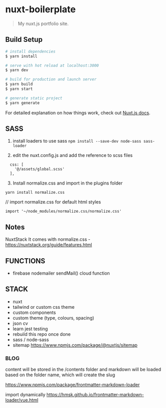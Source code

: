 # nuxt-boilerplate

> My nuxt.js portfolio site.

## Build Setup

``` bash
# install dependencies
$ yarn install

# serve with hot reload at localhost:3000
$ yarn dev

# build for production and launch server
$ yarn build
$ yarn start

# generate static project
$ yarn generate
```

For detailed explanation on how things work, check out [Nuxt.js docs](https://nuxtjs.org).

## SASS

1. install loaders to use sass
`npm install --save-dev node-sass sass-loader`

2. edit the nuxt.config.js and add the reference to scss files

```
  css: [
    '@/assets/global.scss'
  ],
  ```

3. Install normalize.css and import in the plugins folder

`yarn install normalize.css`

// import normalize.css for default html styles

`import '~/node_modules/normalize.css/normalize.css'`


## Notes

NuxtStack It comes with normalize.css - https://nuxtstack.org/guide/features.html

## FUNCTIONS

* firebase nodemailer sendMail() cloud function

## STACK

* nuxt
* tailwind or custom css theme
* custom components
* custom theme (type, colours, spacing)
* json cv
* learn jest testing
* rebuild this repo once done
* sass / node-sass
* sitemap https://www.npmjs.com/package/@nuxtjs/sitemap


### BLOG

content will be stored in the /contents folder and markdown will be loaded based on the folder name, which will create the slug

https://www.npmjs.com/package/frontmatter-markdown-loader 

import dynamically https://hmsk.github.io/frontmatter-markdown-loader/vue.html
